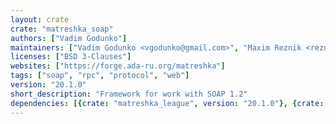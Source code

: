 ```yaml
---
layout: crate
crate: "matreshka_soap"
authors: ["Vadim Godunko"]
maintainers: ["Vadim Godunko <vgodunko@gmail.com>", "Maxim Reznik <reznikmm@gmail.com>"]
licenses: ["BSD 3-Clauses"]
websites: ["https://forge.ada-ru.org/matreshka"]
tags: ["soap", "rpc", "protocol", "web"]
version: "20.1.0"
short_description: "Framework for work with SOAP 1.2"
dependencies: [{crate: "matreshka_league", version: "20.1.0"}, {crate: "matreshka_xml", version: "20.1.0"}]
---
```



